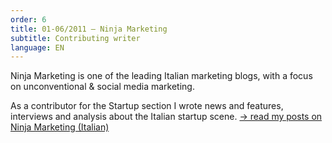 ```yaml
---
order: 6
title: 01-06/2011 — Ninja Marketing
subtitle: Contributing writer
language: EN
---
```


Ninja Marketing is one of the leading Italian marketing blogs, with a focus on unconventional &amp; social media marketing.

As a contributor for the Startup section I wrote news and features, interviews and analysis about the Italian startup scene. [&rarr; read my posts on Ninja Marketing (Italian)](http://www.ninjamarketing.it/author/alessandro-ditecco/)
